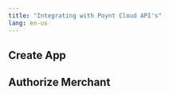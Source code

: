 ```yaml
---
title: "Integrating with Poynt Cloud API's"
lang: en-us
---
```


## Create App

## Authorize Merchant